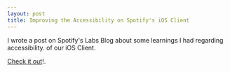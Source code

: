 ```yaml
---
layout: post
title: Improving the Accessibility on Spotify's iOS Client
---
```


I wrote a post on Spotify's Labs Blog about some learnings I had regarding accessibility. of our iOS Client. 

[Check it out](https://labs.spotify.com/2015/11/11/improving-the-accessibility-on-our-ios-client/)!. 